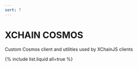 ```yaml
---
sort: 7
---
```


# XCHAIN COSMOS

Custom Cosmos client and utilities used by XChainJS clients

{% include list.liquid all=true %}
